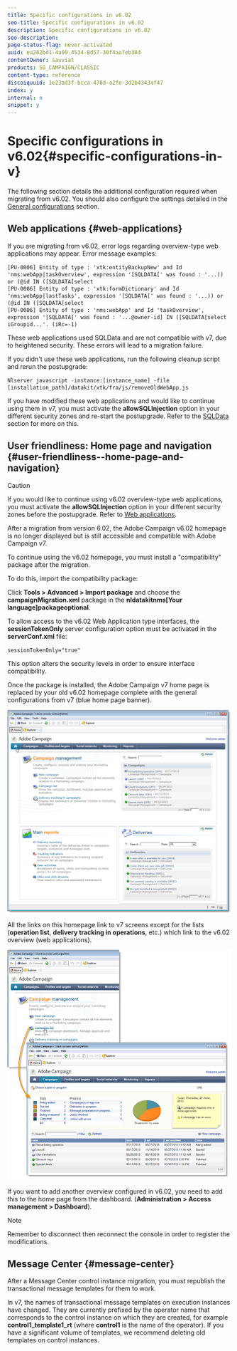 ```yaml
---
title: Specific configurations in v6.02
seo-title: Specific configurations in v6.02
description: Specific configurations in v6.02
seo-description: 
page-status-flag: never-activated
uuid: ea282bd1-4a09-4534-8d57-30f4aa7eb384
contentOwner: sauviat
products: SG_CAMPAIGN/CLASSIC
content-type: reference
discoiquuid: 1e23ad3f-bcca-478d-a2fe-3d2b4343af47
index: y
internal: n
snippet: y
---
```


# Specific configurations in v6.02{#specific-configurations-in-v}

The following section details the additional configuration required when migrating from v6.02. You should also configure the settings detailed in the [General configurations](../../migration/using/general-configurations.md) section.

## Web applications {#web-applications}

If you are migrating from v6.02, error logs regarding overview-type web applications may appear. Error message examples:

```
[PU-0006] Entity of type : 'xtk:entityBackupNew' and Id 'nms:webApp|taskOverview', expression '[SQLDATA[' was found : '...)) or (@id IN ([SQLDATA[select 
[PU-0006] Entity of type : 'xtk:formDictionary' and Id 'nms:webApp|lastTasks', expression '[SQLDATA[' was found : '...)) or (@id IN ([SQLDATA[select 
[PU-0006] Entity of type : 'nms:webApp' and Id 'taskOverview', expression '[SQLDATA[' was found : '...@owner-id] IN ([SQLDATA[select iGroupid...'. (iRc=-1)

```

These web applications used SQLData and are not compatible with v7, due to heightened security. These errors will lead to a migration failure.

If you didn't use these web applications, run the following cleanup script and rerun the postupgrade:

```
Nlserver javascript -instance:[instance_name] -file [installation_path]/datakit/xtk/fra/js/removeOldWebApp.js

```

If you have modified these web applications and would like to continue using them in v7, you must activate the **allowSQLInjection** option in your different security zones and re-start the postupgrade. Refer to the [SQLData](../../migration/using/specific-configurations-in-v6-02.md#sqldata) section for more on this.

## User friendliness: Home page and navigation {#user-friendliness--home-page-and-navigation}

>[!CAUTION]
>
>If you would like to continue using v6.02 overview-type web applications, you must activate the **allowSQLInjection** option in your different security zones before the postupgrade. Refer to [Web applications](../../migration/using/specific-configurations-in-v6-02.md#web-applications).

After a migration from version 6.02, the Adobe Campaign v6.02 homepage is no longer displayed but is still accessible and compatible with Adobe Campaign v7.

To continue using the v6.02 homepage, you must install a "compatibility" package after the migration.

To do this, import the compatibility package:

Click **Tools > Advanced > Import package** and choose the **campaignMigration.xml** package in the **nldatakitnms[Your language]packageoptional**.

To allow access to the v6.02 Web Application type interfaces, the **sessionTokenOnly** server configuration option must be activated in the **serverConf.xml** file:

```
sessionTokenOnly="true"
```

This option alters the security levels in order to ensure interface compatibility.

Once the package is installed, the Adobe Campaign v7 home page is replaced by your old v6.02 homepage complete with the general configurations from v7 (blue home page banner). 

![](assets/dashboards.png)

All the links on this homepage link to v7 screens except for the lists (**operation list**, **delivery tracking in operations**, etc.) which link to the v6.02 overview (web applications). 

![](assets/dashboards2.png)

If you want to add another overview configured in v6.02, you need to add this to the home page from the dashboard. (**Administration > Access management > Dashboard**).

>[!NOTE]
>
>Remember to disconnect then reconnect the console in order to register the modifications.

## Message Center {#message-center}

After a Message Center control instance migration, you must republish the transactional message templates for them to work.

In v7, the names of transactional message templates on execution instances have changed. They are currently prefixed by the operator name that corresponds to the control instance on which they are created, for example **control1_template1_rt** (where **control1** is the name of the operator). If you have a significant volume of templates, we recommend deleting old templates on control instances.
